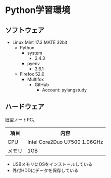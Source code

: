 # Python学習環境

## ソフトウェア

* Linux Mint 17.3 MATE 32bit
    * Python
        * system
            * 3.4.3
        * pyenv
            * 3.6.1
    * Firefox 52.0
        * Multifox
            * GitHub
                * Account: pylangstudy

## ハードウェア

旧型ノートPC。

項目|内容
----|----
CPU|Intel Core2Duo U7500 1.06GHz
メモリ|1GB

* USBメモリにOSをインストールしている
* 外付HDDにデータを保存している

